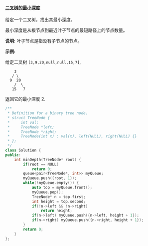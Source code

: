 #### [二叉树的最小深度](https://leetcode-cn.com/problems/minimum-depth-of-binary-tree/)

给定一个二叉树，找出其最小深度。

最小深度是从根节点到最近叶子节点的最短路径上的节点数量。

**说明:** 叶子节点是指没有子节点的节点。

**示例:**

给定二叉树 `[3,9,20,null,null,15,7]`,

```
    3
   / \
  9  20
    /  \
   15   7
```

返回它的最小深度  2.

```c++
/**
 * Definition for a binary tree node.
 * struct TreeNode {
 *     int val;
 *     TreeNode *left;
 *     TreeNode *right;
 *     TreeNode(int x) : val(x), left(NULL), right(NULL) {}
 * };
 */
class Solution {
public:
    int minDepth(TreeNode* root) {
        if(root == NULL)
            return 0;
        queue<pair<TreeNode*, int>> myQueue;
        myQueue.push({root, 1});
        while(!myQueue.empty()) {
            auto top = myQueue.front();
            myQueue.pop();
            TreeNode* n = top.first;
            int height = top.second; 
            if(!n->left && !n->right)
                return height;
            if(n->left) myQueue.push({n->left, height + 1});
            if(n->right) myQueue.push({n->right, height + 1});
        }
        return 0;
    }
};
```



